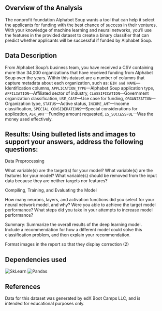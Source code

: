 ## Overview of the Analysis
The nonprofit foundation Alphabet Soup wants a tool that can help it select the applicants for funding with the best chance of success in their ventures. With your knowledge of machine learning and neural networks, you’ll use the features in the provided dataset to create a binary classifier that can predict whether applicants will be successful if funded by Alphabet Soup.

## Data Description
From Alphabet Soup’s business team, you have received a CSV containing more than 34,000 organizations that have received funding from Alphabet Soup over the years. Within this dataset are a number of columns that capture metadata about each organization, such as:
`EIN and NAME`—Identification columns,
`APPLICATION_TYPE`—Alphabet Soup application type,
`AFFILIATION`—Affiliated sector of industry,
`CLASSIFICATION`—Government organization classification,
`USE_CASE`—Use case for funding,
`ORGANIZATION`—Organization type,
`STATUS`—Active status,
`INCOME_AMT`—Income classification,
`SPECIAL_CONSIDERATIONS`—Special considerations for application,
`ASK_AMT`—Funding amount requested,
`IS_SUCCESSFUL`—Was the money used effectively.


## Results: Using bulleted lists and images to support your answers, address the following questions:


Data Preprocessing


What variable(s) are the target(s) for your model?
What variable(s) are the features for your model?
What variable(s) should be removed from the input data because they are neither targets nor features?


Compiling, Training, and Evaluating the Model

How many neurons, layers, and activation functions did you select for your neural network model, and why?
Were you able to achieve the target model performance?
What steps did you take in your attempts to increase model performance?

Summary: Summarize the overall results of the deep learning model. Include a recommendation for how a different model could solve this classification problem, and then explain your recommendation.



Format images in the report so that they display correction (2)


## Dependencies used

![SkLearn](https://img.shields.io/badge/scikit_learn-F7931E?style=for-the-badge&logo=scikit-learn&logoColor=white)
![Pandas](https://img.shields.io/badge/Pandas-2C2D72?style=for-the-badge&logo=pandas&logoColor=white)


## References
Data for this dataset was generated by edX Boot Camps LLC, and is intended for educational purposes only.
